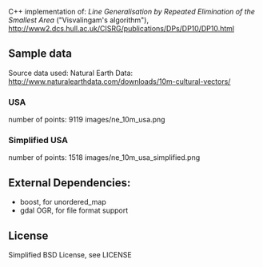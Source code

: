 C++ implementation of: _Line Generalisation by Repeated Elimination
of the Smallest Area_ ("Visvalingam's algorithm"), http://www2.dcs.hull.ac.uk/CISRG/publications/DPs/DP10/DP10.html

## Sample data
Source data used: Natural Earth Data: http://www.naturalearthdata.com/downloads/10m-cultural-vectors/

### USA
number of points: 9119
images/ne_10m_usa.png

### Simplified USA
number of points: 1518
images/ne_10m_usa_simplified.png

## External Dependencies:
* boost, for unordered_map
* gdal OGR, for file format support

## License
Simplified BSD License, see LICENSE
